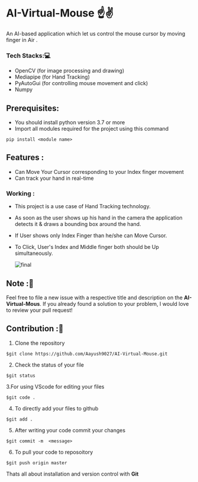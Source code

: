 # AI-Virtual-Mouse ☝✌
An AI-based application which let us control the mouse cursor  by moving finger in Air .

### Tech Stacks:💻
- OpenCV (for image processing and drawing)
- Mediapipe (for Hand Tracking)
- PyAutoGui (for controlling mouse movement and click)
- Numpy

## Prerequisites:
- You should install python version 3.7 or more
- Import all modules required for the project using this command
```
pip install <module name>
```

## Features :
* Can Move Your Cursor corresponding to your Index finger movement
* Can track your hand in real-time

### Working :
* This project is a use case of Hand Tracking technology. 
* As soon as the user shows up his hand in the camera the application detects it & draws a bounding box around the hand.
* If User shows only Index Finger than he/she can Move Cursor.
* To Click, User's Index and Middle finger both should be Up simultaneously. 
 
  ![final](https://user-images.githubusercontent.com/78357575/123516002-93aed580-d6b7-11eb-835b-ac7b284850d5.jpg)




## Note :📝 
Feel free to file a new issue with a respective title and description on the **AI-Virtual-Mous**. If you already found a solution to your problem, I would love to review your pull request! 

## Contribution :📲
1. Clone the repository 
```
$git clone https://github.com/Aayush9027/AI-Virtual-Mouse.git
```
2. Check the status of your file 
```
$git status
```

3.For using VScode for editing your files 
```
$git code .
```
4. To directly add your files to github
```
$git add .
```
5. After writing your code commit your changes 
```
$git commit -m  <message>
```
6. To pull your code to reposoitory
```
$git push origin master
```
Thats all about installation and version control with **Git**

